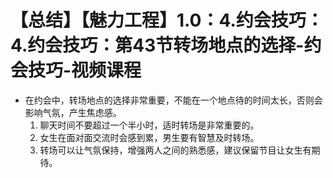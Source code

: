 # 【总结】【魅力工程】1.0：4.约会技巧：4.约会技巧：第43节转场地点的选择-约会技巧-视频课程

-   在约会中，转场地点的选择非常重要，不能在一个地点待的时间太长，否则会影响气氛，产生焦虑感。
    1.  聊天时间不要超过一个半小时，适时转场是非常重要的。
    2.  女生在面对面交流时会感到累，男生要有智慧及时转场。
    3.  转场可以让气氛保持，增强两人之间的熟悉感，建议保留节目让女生有期待。